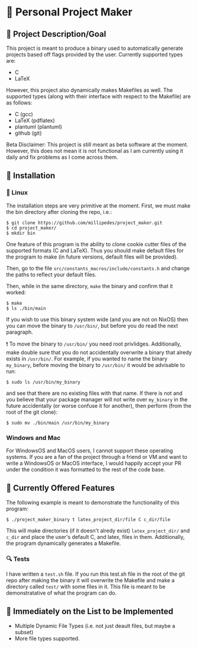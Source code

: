 # :dragon: Personal Project Maker
## :dart: Project Description/Goal
This project is meant to produce a binary used to automatically generate
projects based off flags provided by the user. Currently supported types are:
- C
- LaTeX

However, this project also dynamically makes Makefiles as well. The supported
types (along with their interface with respect to the Makefile) are as follows:

- C (gcc)
- LaTeX (pdflatex)
- plantuml (plantuml)
- github (git)

Beta Disclaimer: This project is still meant as beta software at the moment.
However, this does not mean it is not functional as I am currently using it
daily and fix problems as I come across them.

## :floppy_disk: Installation
### :penguin: Linux
The installation steps are very primitive at the moment. First, we must make the
bin directory after cloning the repo, i.e.:
```
$ git clone https://github.com/millipedes/project_maker.git
$ cd project_maker/
$ mkdir bin
```

One feature of this program is the ability to clone cookie cutter files of the
supported formats (C and LaTeX). Thus you should make default files for the
program to make (in future versions, default files will be provided).

Then, go to the file `src/constants_macros/include/constants.h` and change
the paths to reflect your default files.

Then, while in the same directory, `make` the binary and confirm that it worked:
```
$ make
$ ls ./bin/main
```
If you wish to use this binary system wide (and you are not on NixOS) then you
can move the binary to `/usr/bin/`, but before you do read the next paragraph.

:exclamation: To move the binary to `/usr/bin/` you need root privlidges.
Additionally, make double sure that you do not accidentally overwrite a binary
that alredy exists in `/usr/bin/`. For example, if you wanted to name the binary
`my_binary`, before moving the binary to `/usr/bin/` it would be advisable to
run:
```
$ sudo ls /usr/bin/my_binary
```
and see that there are no existing files with that name. If there is not and you
believe that your package manager will not write over `my_binary` in the future
accidentally (or worse confuse it for another), then perform (from the root of
the git clone):
```
$ sudo mv ./bin/main /usr/bin/my_binary
```

### Windows and Mac
For WindowsOS and MacOS users, I cannot support these operating systems. If you
are a fan of the project through a friend or VM and want to write a WindowsOS or
MacOS interface, I would happily accept your PR under the condition it was
formatted to the rest of the code base.

## :star2: Currently Offered Features
The following example is meant to demonstrate the functionality of this program:
```
$ ./project_maker_binary t latex_project_dir/file C c_dir/file
```
This will make directories (if it doesn't alredy exist) `latex_project_dir/` and
`c_dir` and place the user's default C, and latex, files in them. Additionally,
the program dynamically generates a Makefile.

### :mag: Tests
I have written a `test.sh` file. If you run this test.sh file in the root of the
git repo after making the binary it will overwrite the Makefile and make a
directory called `test/` with some files in it. This file is meant to be
demonstratative of what the program can do.

## :scroll: Immediately on the List to be Implemented
- Multiple Dynamic File Types (i.e. not just deault files, but maybe a subset)
- More file types supported.

